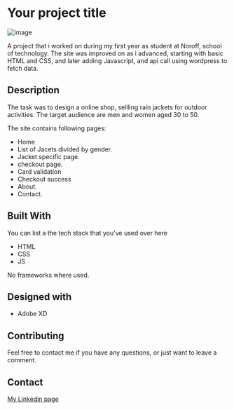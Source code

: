 # Your project title

![image](https://user-images.githubusercontent.com/80599295/171509096-4f6b597c-e7da-4bdf-a6d0-48ba8be11e68.png)

A project that i worked on during my first year as student at Noroff, school of technology. The site was improved on as i advanced, starting with basic HTML and CSS, and later adding Javascript, and api call using wordpress to fetch data.   

## Description

The task was to design a online shop, sellling rain jackets for outdoor activities. The target audience are men and women aged 30 to 50.  

The site contains following pages: 

- Home
- List of Jacets divided by gender. 
- Jacket specific page. 
- checkout page. 
- Card validation
- Checkout success 
- About.
- Contact.

## Built With

You can list a the tech stack that you've used over here

- HTML
- CSS
- JS

No frameworks where used. 

## Designed with 

- Adobe XD


## Contributing

Feel free to contact me if you have any questions, or just want to leave a comment.

## Contact

[My Linkedin page](https://www.google.com/url?sa=t&rct=j&q=&esrc=s&source=web&cd=&cad=rja&uact=8&ved=2ahUKEwjk04jXp4r4AhUZRfEDHQMbCSYQFnoECAcQAQ&url=https%3A%2F%2Fno.linkedin.com%2Fin%2Fmartin-mroz-28008121a&usg=AOvVaw1SSNET_dDG4MRj1uQ6PD__)


